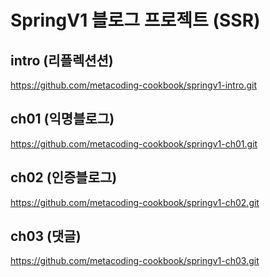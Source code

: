 # SpringV1 블로그 프로젝트 (SSR)

## intro (리플렉션션)

https://github.com/metacoding-cookbook/springv1-intro.git

## ch01 (익명블로그)

https://github.com/metacoding-cookbook/springv1-ch01.git

## ch02 (인증블로그)

https://github.com/metacoding-cookbook/springv1-ch02.git

## ch03 (댓글)

https://github.com/metacoding-cookbook/springv1-ch03.git
